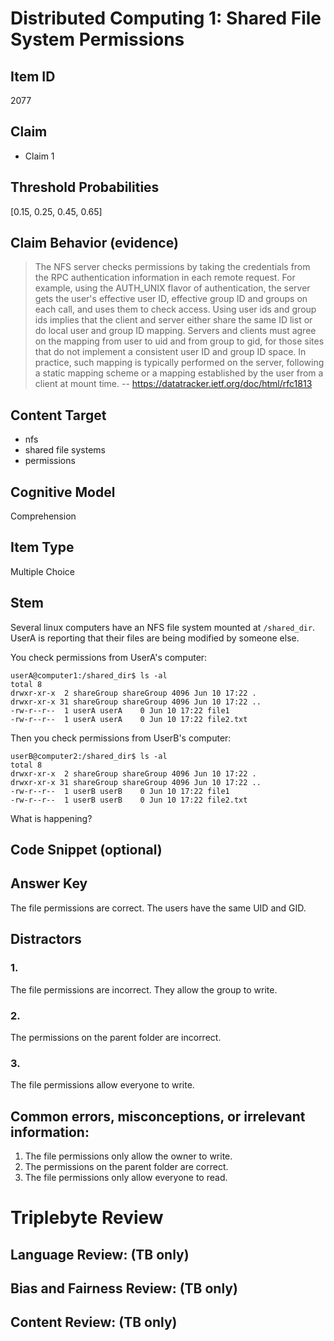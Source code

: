 # Distributed Computing 1: Shared File System Permissions

## Item ID
2077

## Claim
- Claim 1

## Threshold Probabilities
[0.15, 0.25, 0.45, 0.65]

## Claim Behavior (evidence)

> The NFS server checks permissions by taking the credentials from
> the RPC authentication information in each remote request. For
> example, using the AUTH_UNIX flavor of authentication, the
> server gets the user's effective user ID, effective group ID and
> groups on each call, and uses them to check access. Using user
> ids and group ids implies that the client and server either
> share the same ID list or do local user and group ID mapping.
> Servers and clients must agree on the mapping from user to uid
> and from group to gid, for those sites that do not implement a
> consistent user ID and group ID space. In practice, such mapping
> is typically performed on the server, following a static mapping
> scheme or a mapping established by the user from a client at
> mount time.
> -- https://datatracker.ietf.org/doc/html/rfc1813


## Content Target
* nfs
* shared file systems
* permissions


## Cognitive Model
Comprehension


## Item Type
Multiple Choice


## Stem
Several linux computers have an NFS file system mounted at `/shared_dir`. UserA is reporting that their files are being modified by someone else.

You check permissions from UserA's computer:
```
userA@computer1:/shared_dir$ ls -al
total 8
drwxr-xr-x  2 shareGroup shareGroup 4096 Jun 10 17:22 .
drwxr-xr-x 31 shareGroup shareGroup 4096 Jun 10 17:22 ..
-rw-r--r--  1 userA userA    0 Jun 10 17:22 file1
-rw-r--r--  1 userA userA    0 Jun 10 17:22 file2.txt
```

Then you check permissions from UserB's computer:
```
userB@computer2:/shared_dir$ ls -al
total 8
drwxr-xr-x  2 shareGroup shareGroup 4096 Jun 10 17:22 .
drwxr-xr-x 31 shareGroup shareGroup 4096 Jun 10 17:22 ..
-rw-r--r--  1 userB userB    0 Jun 10 17:22 file1
-rw-r--r--  1 userB userB    0 Jun 10 17:22 file2.txt
```

What is happening?


## Code Snippet (optional)



## Answer Key
The file permissions are correct. The users have the same UID and GID.


## Distractors
### 1.
The file permissions are incorrect. They allow the group to write.


### 2.
The permissions on the parent folder are incorrect.


### 3.
The file permissions allow everyone to write.


## Common errors, misconceptions, or irrelevant information:

1. The file permissions only allow the owner to write.
2. The permissions on the parent folder are correct.
3. The file permissions only allow everyone to read.


# Triplebyte Review


## Language Review: (TB only)


## Bias and Fairness Review: (TB only)


## Content Review: (TB only)

